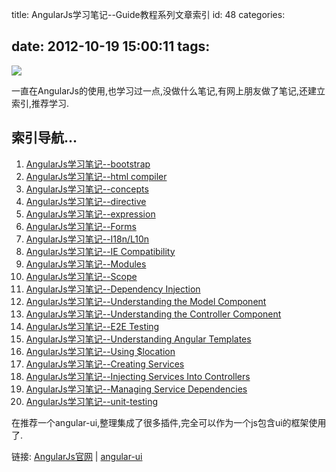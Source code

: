 title: AngularJs学习笔记--Guide教程系列文章索引
id: 48
categories:

date: 2012-10-19 15:00:11
tags:
---

![](http://m2.img.libdd.com/farm4/2012/1018/09/4DE06DC3C40A9B3A9CD1FA229670A126EA56FA2A02424_405_243.JPEG)</img>
</br>

一直在AngularJs的使用,也学习过一点,没做什么笔记,有网上朋友做了笔记,还建立索引,推荐学习.
</br>

## 索引导航...

1.  [AngularJs学习笔记--bootstrap](http://www.cnblogs.com/lcllao/archive/2012/09/03/2668130.html)
2.  [AngularJs学习笔记--html compiler](http://www.cnblogs.com/lcllao/archive/2012/09/04/2669802.html)
3.  [AngularJs学习笔记--concepts](http://www.cnblogs.com/lcllao/archive/2012/09/07/2671227.html)
4.  [AngularJs学习笔记--directive](http://www.cnblogs.com/lcllao/archive/2012/09/09/2677190.html)
5.  [AngularJs学习笔记--expression](http://www.cnblogs.com/lcllao/archive/2012/09/16/2687162.html)
6.  [AngularJs学习笔记--Forms](http://www.cnblogs.com/lcllao/archive/2012/09/17/2688127.html)
7.  [AngularJs学习笔记--I18n/L10n](http://www.cnblogs.com/lcllao/archive/2012/09/20/2696195.html)
8.  [AngularJs学习笔记--IE Compatibility](http://www.cnblogs.com/lcllao/archive/2012/09/21/2696206.html)
9.  [AngularJs学习笔记--Modules](http://www.cnblogs.com/lcllao/archive/2012/09/22/2698208.html)
10.  [AngularJs学习笔记--Scope](http://www.cnblogs.com/lcllao/archive/2012/09/23/2698651.html)
11.  [AngularJs学习笔记--Dependency Injection](http://www.cnblogs.com/lcllao/archive/2012/09/23/2699401.html)
12.  [AngularJs学习笔记--Understanding the Model Component](http://www.cnblogs.com/lcllao/archive/2012/09/24/2699861.html)
13.  [AngularJs学习笔记--Understanding the Controller Component](http://www.cnblogs.com/lcllao/archive/2012/09/25/2700924.html)
14.  [AngularJs学习笔记--E2E Testing](http://www.cnblogs.com/lcllao/archive/2012/09/25/2701582.html)
15.  [AngularJs学习笔记--Understanding Angular Templates](http://www.cnblogs.com/lcllao/archive/2012/09/26/2703255.html)
16.  [AngularJs学习笔记--Using $location](http://www.cnblogs.com/lcllao/archive/2012/09/30/2709187.html)
17.  [AngularJs学习笔记--Creating Services](http://www.cnblogs.com/lcllao/archive/2012/10/16/2725317.html)
18.  [AngularJs学习笔记--Injecting Services Into Controllers](http://www.cnblogs.com/lcllao/archive/2012/10/16/2726967.html)
19.  [AngularJs学习笔记--Managing Service Dependencies](http://www.cnblogs.com/lcllao/archive/2012/10/17/2727038.html)
20.  [AngularJs学习笔记--unit-testing](http://www.cnblogs.com/lcllao/archive/2012/10/18/2728785.html)

在推荐一个angular-ui,整理集成了很多插件,完全可以作为一个js包含ui的框架使用了.
</br>

链接: [AngularJs官网](http://angularjs.org/ "AngularJs官网") | [angular-ui](http://angular-ui.github.com/ "angular-ui")